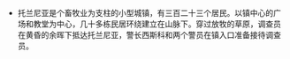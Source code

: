 - 托兰尼亚是个畜牧业为支柱的小型城镇，有三百二十三个居民。以镇中心的广场和教堂为中心，几十多栋民居环绕建立在山脉下。穿过放牧的草原，调查员在黄昏的余晖下抵达托兰尼亚，警长西斯科和两个警员在镇入口准备接待调查员。